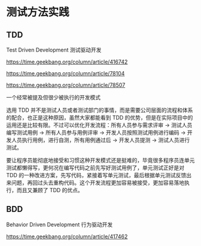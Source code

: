 # 测试方法实践

## TDD

Test Driven Development 测试驱动开发

<https://time.geekbang.org/column/article/416742>

<https://time.geekbang.org/column/article/78104>

<https://time.geekbang.org/column/article/78507>

一个经常被提及但很少被执行的开发模式

选用 TDD 并不是测试人员或者测试部门的事情，而是需要公司层面的流程和体系的配合，也正是这种原因，虽然大家都能看到 TDD 的优势，但是在实际项目中的运用还是比较有限。不过可以优化开发流程：所有人员参与需求评审 -> 测试人员编写测试用例 -> 所有人员参与用例评审 -> 开发人员按照测试用例进行编码 -> 开发人员执行用例，进行自测，所有用例通过后 -> 开发人员提测 -> 测试人员进行测试。

要让程序员能彻底地接受和习惯这种开发模式还是挺难的，毕竟很多程序员连单元测试都懒得写，更何况在编写代码之前先写好测试用例了，单元测试正好是对 TDD 的一种改进方案，先写代码，紧接着写单元测试，最后根据单元测试反馈出来问题，再回过头去重构代码。这个开发流程更加容易被接受，更加容易落地执行，而且又兼顾了 TDD 的优点。

## BDD

Behavior Driven Development 行为驱动开发

<https://time.geekbang.org/column/article/417462>

